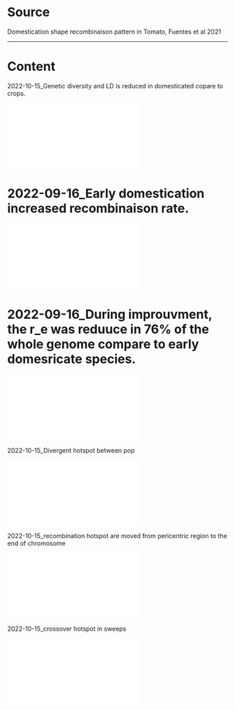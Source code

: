 # Source

Domestication shape recombinaison pattern in Tomato, Fuentes et al 2021

---
# Content

 2022-10-15_Genetic diversity and LD is reduced in domesticated copare to crops.

![2022-10-15_Genetic diversity and LD is reduced in domesticated copare to crops.](bib_notes/atomic_notes/2022-10-15_Genetic%20diversity%20and%20LD%20is%20reduced%20in%20domesticated%20copare%20to%20crops..md)
 

# 2022-09-16_Early domestication increased recombinaison rate.

![2022-09-16_Early domestication increased recombinaison rate.](bib_notes/atomic_notes/2022-09-16_Early%20domestication%20increased%20recombinaison%20rate..md)
  

# 2022-09-16_During improuvment, the r_e was reduuce in 76% of the whole genome compare to early domesricate species.

![2022-09-16_During improuvment, the r_e was reduuce in 76% of the whole genome compare to early domesricate species.](bib_notes/atomic_notes/2022-09-16_During%20improuvment,%20the%20r_e%20was%20reduuce%20in%2076%%20of%20the%20whole%20genome%20compare%20to%20early%20domesricate%20species..md)
  

 2022-10-15_Divergent hotspot between pop

![2022-10-15_Divergent hotspot between pop](bib_notes/atomic_notes/2022-10-15_Divergent%20hotspot%20between%20pop.md)


 2022-10-15_recombination hotspot are moved from pericentric region to the end of chromosome

![2022-10-15_recombination hotspot are moved from pericentric region to the end of chromosome](bib_notes/atomic_notes/2022-10-15_recombination%20hotspot%20are%20moved%20from%20pericentric%20region%20to%20the%20end%20of%20chromosome.md)


 2022-10-15_crossover hotspot in sweeps

![2022-10-15_crossover hotspot in sweeps](bib_notes/atomic_notes/2022-10-15_crossover%20hotspot%20in%20sweeps.md)

